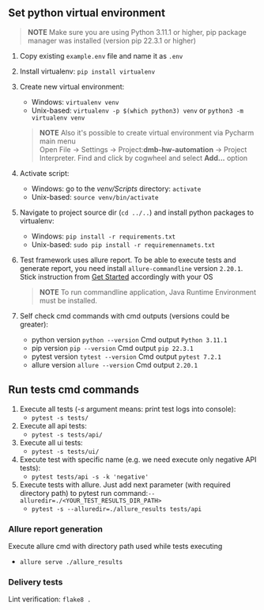 
## Set python virtual environment
>__NOTE__ Make sure you are using  Python 3.11.1 or higher, pip package manager was installed (version pip 22.3.1 or higher)


1. Copy existing `example.env` file and name it as `.env`
2. Install virtualenv: `pip install virtualenv`
3. Create new virtual environment:
    * Windows: `virtualenv venv`
    * Unix-based: `virtualenv -p $(which python3) venv`
    or `python3 -m virtualenv venv`
    >__NOTE__ Also it's possible to create virtual environment via Pycharm main menu                                                
     Open File -> Settings -> Project:__dmb-hw-automation__ -> Project Interpreter. Find and click by cogwheel and select __Add...__ option

4. Activate script:
    * Windows: go to the _venv/Scripts_ directory: `activate`
    * Unix-based: `source venv/bin/activate`
5. Navigate to project source dir (`cd ../..`) and install python packages to virtualenv:
    * Windows: `pip install -r requirements.txt`
    * Unix-based: `sudo pip install -r requiremennamets.txt`
6. Test framework uses allure report. 
To be able to execute tests and generate report, you need install `allure-commandline` version `2.20.1`. Stick instruction from [Get Started](https://docs.qameta.io/allure/#_get_started) accordingly with your OS 
   >__NOTE__ To run commandline application, Java Runtime Environment must be installed.
7. Self check cmd commands with cmd outputs (versions could be greater):
    * python version `python --version` Cmd output `Python 3.11.1`
    * pip version `pip --version` Cmd output `pip 22.3.1`
    * pytest version `tytest --version` Cmd output `pytest 7.2.1`
    * allure version `allure --version` Cmd output `2.20.1`


## Run tests cmd commands
1. Execute all tests (_-s_ argument means: print test logs into console):
   * `pytest -s tests/`
2. Execute all api tests:
   * `pytest -s tests/api/`
3. Execute all ui tests:
   * `pytest -s tests/ui/` 
4. Execute test with specific name (e.g. we need execute only negative API tests):
   * `pytest tests/api -s -k 'negative'`
5. Execute tests with allure. Just add next parameter (with required directory path) to pytest run command:`--alluredir=./<YOUR_TEST_RESULTS_DIR_PATH>`
   * `pytest -s --alluredir=./allure_results tests/api`

### Allure report generation
Execute allure cmd with directory path used while tests executing 
   * `allure serve ./allure_results`

### Delivery tests
Lint verification: `flake8 .`
